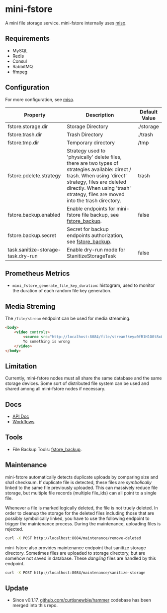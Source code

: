 # mini-fstore

A mini file storage service. mini-fstore internally uses [miso](https://github.com/curtisnewbie/miso).

## Requirements

- MySQL
- Redis
- Consul
- RabbitMQ
- ffmpeg

## Configuration

For more configuration, see [miso](https://github.com/curtisnewbie/miso).

| Property                           | Description                                                                                                                                                                                                                               | Default Value |
|------------------------------------|-------------------------------------------------------------------------------------------------------------------------------------------------------------------------------------------------------------------------------------------|---------------|
| fstore.storage.dir                 | Storage Directory                                                                                                                                                                                                                         | ./storage     |
| fstore.trash.dir                   | Trash Directory                                                                                                                                                                                                                           | ./trash       |
| fstore.tmp.dir                     | Temporary directory                                                                                                                                                                                                                       | /tmp          |
| fstore.pdelete.strategy            | Strategy used to 'physically' delete files, there are two types of strategies available: direct / trash. When using 'direct' strategy, files are deleted directly. When using 'trash' strategy, files are moved into the trash directory. | trash         |
| fstore.backup.enabled              | Enable endpoints for mini-fstore file backup, see [fstore_backup](https://github.com/curtisnewbie/fstore_backup).                                                                                                                         | false         |
| fstore.backup.secret               | Secret for backup endpoints authorization, see [fstore_backup](https://github.com/curtisnewbie/fstore_backup).                                                                                                                            |               |
| task.sanitize-storage-task.dry-run | Enable dry-run mode for StanitizeStorageTask                                                                                                                                                                                              | false         |

## Prometheus Metrics

- `mini_fstore_generate_file_key_duration`: histogram, used to monitor the duration of each random file key generation.

## Media Streming

The `/file/stream` endpoint can be used for media streaming.

```html
<body>
    <video controls>
        <source src="http://localhost:8084/file/stream?key=0fR1H1O0t8xQZjPzbGz4lRx%2FbPacIg" type="video/mp4">
        Yo something is wrong
    </video>
</body>
```

## Limitation

Currently, mini-fstore nodes must all share the same database and the same storage devices. Some sort of distributed file system can be used and shared among all mini-fstore nodes if necessary.

## Docs

- [API Doc](./doc/api.md)
- [Workflows](./doc/workflow.md)

## Tools

- File Backup Tools: [fstore_backup](https://github.com/CurtisNewbie/fstore_backup).

## Maintenance

mini-fstore automatically detects duplicate uploads by comparing size and sha1 checksum. If duplicate file is detected, these files are *symbolically* linked to the same file previously uploaded. This can massively reduce file storage, but multiple file records (multiple file_ids) can all point to a single file.

Whenever a file is marked logically deleted, the file is not truely deleted. In order to cleanup the storage for the deleted files including those that are possibly symbolically linked, you have to use the following endpoint to trigger the maintenance process. During the maintenance, uploading files is rejected.

```sh
curl -X POST http://localhost:8084/maintenance/remove-deleted
```

mini-fstore also provides maintenance endpoint that sanitize storage directory. Sometimes files are uploaded to storage directory, but are somehow not saved in database. These <i>dangling</i> files are handled by this endpoint.

```sh
curl -X POST http://localhost:8084/maintenance/sanitize-storage
```

## Update

- Since v0.1.17, [github.com/curtisnewbie/hammer](https://github.com/curtisnewbie/hammer) codebase has been merged into this repo.
